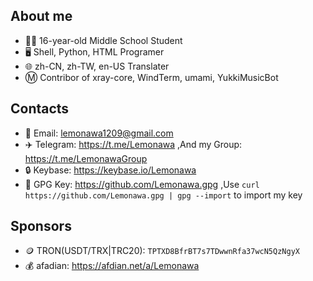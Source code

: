 ## About me
* 👨‍🎓 16-year-old Middle School Student
* 🖥️ Shell, Python, HTML Programer
* 🌐 zh-CN, zh-TW, en-US Translater
* Ⓜ️ Contribor of xray-core, WindTerm, umami, YukkiMusicBot
## Contacts
* 📧 Email: lemonawa1209@gmail.com
* ✈️ Telegram: https://t.me/Lemonawa ,And my Group: https://t.me/LemonawaGroup
* 🔒 Keybase: https://keybase.io/Lemonawa
* 🔑 GPG Key: https://github.com/Lemonawa.gpg ,Use `curl https://github.com/Lemonawa.gpg | gpg --import` to import my key
## Sponsors
* 🪙 TRON(USDT/TRX|TRC20): `TPTXD8BfrBT7s7TDwwnRfa37wcN5QzNgyX`
* 💰 afadian: https://afdian.net/a/Lemonawa
